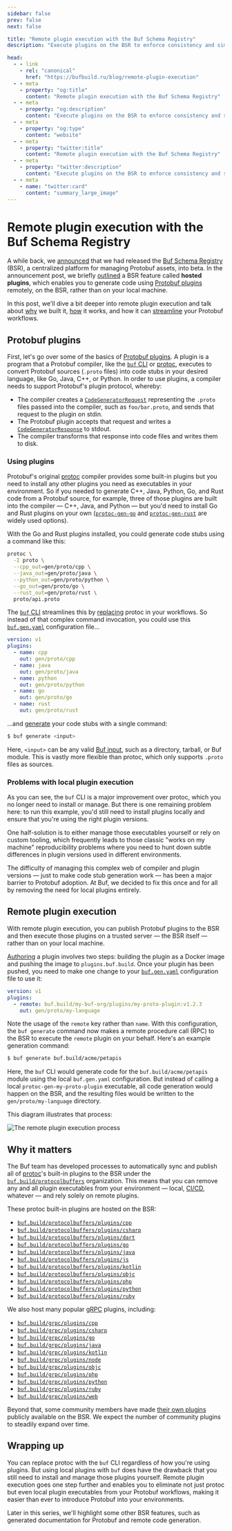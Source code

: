 ```yaml
---
sidebar: false
prev: false
next: false

title: "Remote plugin execution with the Buf Schema Registry"
description: "Execute plugins on the BSR to enforce consistency and simplify code generation."

head:
  - - link
    - rel: "canonical"
      href: "https://bufbuild.ru/blog/remote-plugin-execution"
  - - meta
    - property: "og:title"
      content: "Remote plugin execution with the Buf Schema Registry"
  - - meta
    - property: "og:description"
      content: "Execute plugins on the BSR to enforce consistency and simplify code generation."
  - - meta
    - property: "og:type"
      content: "website"
  - - meta
    - property: "twitter:title"
      content: "Remote plugin execution with the Buf Schema Registry"
  - - meta
    - property: "twitter:description"
      content: "Execute plugins on the BSR to enforce consistency and simplify code generation."
  - - meta
    - name: "twitter:card"
      content: "summary_large_image"
---
```


# Remote plugin execution with the Buf Schema Registry

A while back, we [announced](/blog/announcing-bsr/index.md) that we had released the [Buf Schema Registry](/docs/bsr/index.md) (BSR), a centralized platform for managing Protobuf assets, into beta. In the announcement post, we briefly [outlined](/blog/announcing-bsr/index.md#hosted-plugins) a BSR feature called **hosted plugins**, which enables you to generate code using [Protobuf plugins](/docs/migration-guides/migrate-remote-generation-alpha/index.md) remotely, on the BSR, rather than on your local machine.

In this post, we'll dive a bit deeper into remote plugin execution and talk about [why](/blog/remote-plugin-execution/index.md#problems) we built it, [how](/blog/remote-plugin-execution/index.md#remote-plugin-execution) it works, and how it can [streamline](/blog/remote-plugin-execution/index.md#why-it-matters) your Protobuf workflows.

## Protobuf plugins

First, let's go over some of the basics of [Protobuf plugins](/docs/migration-guides/migrate-remote-generation-alpha/index.md). A plugin is a program that a Protobuf compiler, like the [`buf` CLI](https://github.com/bufbuild/buf) or [protoc](https://github.com/protocolbuffers/protobuf#protocol-compiler-installation), executes to convert Protobuf sources (`.proto` files) into code stubs in your desired language, like Go, Java, C++, or Python. In order to use plugins, a compiler needs to support Protobuf's plugin protocol, whereby:

- The compiler creates a [`CodeGeneratorRequest`](https://github.com/protocolbuffers/protobuf/blob/master/src/google/protobuf/compiler/plugin.proto#L68) representing the `.proto` files passed into the compiler, such as `foo/bar.proto`, and sends that request to the plugin on stdin.
- The Protobuf plugin accepts that request and writes a [`CodeGeneratorResponse`](https://github.com/protocolbuffers/protobuf/blob/master/src/google/protobuf/compiler/plugin.proto#L99) to stdout.
- The compiler transforms that response into code files and writes them to disk.

### Using plugins

Protobuf's original [protoc](https://github.com/protocolbuffers/protobuf#protocol-compiler-installation) compiler provides some built-in plugins but you need to install any other plugins you need as executables in your environment. So if you needed to generate C++, Java, Python, Go, and Rust code from a Protobuf source, for example, three of those plugins are built into the compiler — C++, Java, and Python — but you'd need to install Go and Rust plugins on your own ([`protoc-gen-go`](https://pkg.go.dev/github.com/golang/protobuf/protoc-gen-go) and [`protoc-gen-rust`](https://crates.io/crates/protobuf-codegen) are widely used options).

With the Go and Rust plugins installed, you could generate code stubs using a command like this:

```bash
protoc \
  -I proto \
  --cpp_out=gen/proto/cpp \
  --java_out=gen/proto/java \
  --python_out=gen/proto/python \
  --go_out=gen/proto/go \
  --rust_out=gen/proto/rust \
  proto/api.proto
```

The [`buf` CLI](https://github.com/bufbuild/buf) streamlines this by [replacing](/docs/migration-guides/migrate-from-protoc/index.md) protoc in your workflows. So instead of that complex command invocation, you could use this [`buf.gen.yaml`](/docs/configuration/v1/buf-gen-yaml/index.md) configuration file...

```yaml
version: v1
plugins:
  - name: cpp
    out: gen/proto/cpp
  - name: java
    out: gen/proto/java
  - name: python
    out: gen/proto/python
  - name: go
    out: gen/proto/go
  - name: rust
    out: gen/proto/rust
```

...and [generate](/docs/generate/index.md) your code stubs with a single command:

```bash
$ buf generate <input>
```

Here, `<input>` can be any valid [Buf input](/docs/reference/inputs/index.md), such as a directory, tarball, or Buf module. This is vastly more flexible than protoc, which only supports `.proto` files as sources.

### Problems with local plugin execution

As you can see, the `buf` CLI is a major improvement over protoc, which you no longer need to install or manage. But there is one remaining problem here: to run this example, you'd still need to install plugins locally and ensure that you're using the right plugin versions.

One half-solution is to either manage those executables yourself or rely on custom tooling, which frequently leads to those classic "works on my machine" reproducibility problems where you need to hunt down subtle differences in plugin versions used in different environments.

The difficulty of managing this complex web of compiler and plugin versions — just to make code stub generation work — has been a major barrier to Protobuf adoption. At Buf, we decided to fix this once and for all by removing the need for local plugins entirely.

## Remote plugin execution

With remote plugin execution, you can publish Protobuf plugins to the BSR and then execute those plugins on a trusted server — the BSR itself — rather than on your local machine.

[Authoring](/docs/migration-guides/migrate-remote-generation-alpha/index.md) a plugin involves two steps: building the plugin as a Docker image and pushing the image to `plugins.buf.build`. Once your plugin has been pushed, you need to make one change to your [`buf.gen.yaml`](/docs/configuration/v1/buf-gen-yaml/index.md) configuration file to use it:

```yaml
version: v1
plugins:
  - remote: buf.build/my-buf-org/plugins/my-proto-plugin:v1.2.3
    out: gen/proto/my-language
```

Note the usage of the `remote` key rather than `name`. With this configuration, the `buf generate` command now makes a remote procedure call (RPC) to the BSR to execute the `remote` plugin on your behalf. Here's an example generation command:

```bash
$ buf generate buf.build/acme/petapis
```

Here, the `buf` CLI would generate code for the `buf.build/acme/petapis` module using the local `buf.gen.yaml` configuration. But instead of calling a local `protoc-gen-my-proto-plugin` executable, all code generation would happen on the BSR, and the resulting files would be written to the `gen/proto/my-language` directory.

This diagram illustrates that process:

![The remote plugin execution process](https://cdn.prod.website-files.com/6723e92f5d187330e4da8144/673fd23bda16bdd382ca7f57_remote-plugin-execution-J6RRLLQC.png)

## Why it matters

The Buf team has developed processes to automatically sync and publish all of [protoc](https://github.com/protocolbuffers/protobuf#protocol-compiler-installation)'s built-in plugins to the BSR under the [`buf.build/protocolbuffers`](https://buf.build/protocolbuffers/plugins) organization. This means that you can remove any and all plugin executables from your environment — local, [CI/CD](/docs/bsr/ci-cd/setup/index.md), whatever — and rely solely on remote plugins.

These protoc built-in plugins are hosted on the BSR:

- [`buf.build/protocolbuffers/plugins/cpp`](https://buf.build/protocolbuffers/plugins/cpp)
- [`buf.build/protocolbuffers/plugins/csharp`](https://buf.build/protocolbuffers/plugins/csharp)
- [`buf.build/protocolbuffers/plugins/dart`](https://buf.build/protocolbuffers/plugins/dart)
- [`buf.build/protocolbuffers/plugins/go`](https://buf.build/protocolbuffers/plugins/go)
- [`buf.build/protocolbuffers/plugins/java`](https://buf.build/protocolbuffers/plugins/java)
- [`buf.build/protocolbuffers/plugins/js`](https://buf.build/protocolbuffers/plugins/js)
- [`buf.build/protocolbuffers/plugins/kotlin`](https://buf.build/protocolbuffers/plugins/kotlin)
- [`buf.build/protocolbuffers/plugins/objc`](https://buf.build/protocolbuffers/plugins/objc)
- [`buf.build/protocolbuffers/plugins/php`](https://buf.build/protocolbuffers/plugins/php)
- [`buf.build/protocolbuffers/plugins/python`](https://buf.build/protocolbuffers/plugins/python)
- [`buf.build/protocolbuffers/plugins/ruby`](https://buf.build/protocolbuffers/plugins/ruby)

We also host many popular [gRPC](https://grpc.io/) plugins, including:

- [`buf.build/grpc/plugins/cpp`](https://buf.build/grpc/plugins/cpp)
- [`buf.build/grpc/plugins/csharp`](https://buf.build/grpc/plugins/csharp)
- [`buf.build/grpc/plugins/go`](https://buf.build/grpc/plugins/go)
- [`buf.build/grpc/plugins/java`](https://buf.build/grpc/plugins/java)
- [`buf.build/grpc/plugins/kotlin`](https://buf.build/grpc/plugins/kotlin)
- [`buf.build/grpc/plugins/node`](https://buf.build/grpc/plugins/node)
- [`buf.build/grpc/plugins/objc`](https://buf.build/grpc/plugins/objc)
- [`buf.build/grpc/plugins/php`](https://buf.build/grpc/plugins/php)
- [`buf.build/grpc/plugins/python`](https://buf.build/grpc/plugins/python)
- [`buf.build/grpc/plugins/ruby`](https://buf.build/grpc/plugins/ruby)
- [`buf.build/grpc/plugins/web`](https://buf.build/grpc/plugins/web)

Beyond that, some community members have made [their own plugins](https://buf.build/search?query=plugin) publicly available on the BSR. We expect the number of community plugins to steadily expand over time.

## Wrapping up

You can replace protoc with the `buf` CLI regardless of how you're using plugins. But using local plugins with `buf` does have the drawback that you still need to install and manage those plugins yourself. Remote plugin execution goes one step further and enables you to eliminate not just protoc but even local plugin executables from your Protobuf workflows, making it easier than ever to introduce Protobuf into your environments.

Later in this series, we'll highlight some other BSR features, such as generated documentation for Protobuf and remote code generation.

‍
